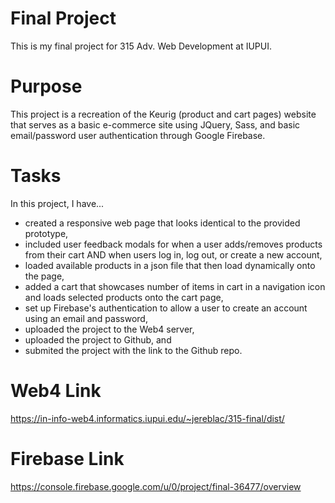 # Final Project

This is my final project for 315 Adv. Web Development at IUPUI.

# Purpose

This project is a recreation of the Keurig (product and cart pages) website that serves as a basic e-commerce site using JQuery, Sass, and basic email/password user authentication through Google Firebase.

# Tasks

In this project, I have...

- created a responsive web page that looks identical to the provided prototype,
- included user feedback modals for when a user adds/removes products from their cart AND when users log in, log out, or create a new account,
- loaded available products in a json file that then load dynamically onto the page,
- added a cart that showcases number of items in cart in a navigation icon and loads selected products onto the cart page,
- set up Firebase's authentication to allow a user to create an account using an email and password,
- uploaded the project to the Web4 server,
- uploaded the project to Github, and
- submited the project with the link to the Github repo.

# Web4 Link
https://in-info-web4.informatics.iupui.edu/~jereblac/315-final/dist/

# Firebase Link
https://console.firebase.google.com/u/0/project/final-36477/overview
